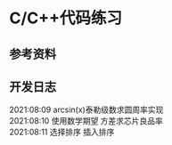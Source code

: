 # C/C++代码练习
## 参考资料  
  
  
## 开发日志
  2021:08:09 arcsin(x)泰勒级数求圆周率实现  
  2021:08:10 使用数学期望 方差求芯片良品率  
  2021:08:11 选择排序 插入排序  
  
